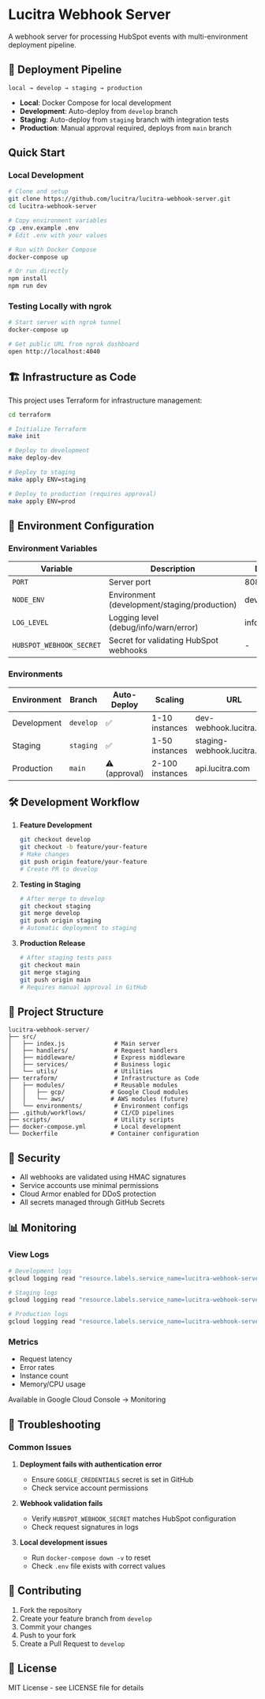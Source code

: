 # Lucitra Webhook Server

A webhook server for processing HubSpot events with multi-environment deployment pipeline.

## 🚀 Deployment Pipeline

```
local → develop → staging → production
```

- **Local**: Docker Compose for local development
- **Development**: Auto-deploy from `develop` branch
- **Staging**: Auto-deploy from `staging` branch with integration tests
- **Production**: Manual approval required, deploys from `main` branch

## Quick Start

### Local Development

```bash
# Clone and setup
git clone https://github.com/lucitra/lucitra-webhook-server.git
cd lucitra-webhook-server

# Copy environment variables
cp .env.example .env
# Edit .env with your values

# Run with Docker Compose
docker-compose up

# Or run directly
npm install
npm run dev
```

### Testing Locally with ngrok

```bash
# Start server with ngrok tunnel
docker-compose up

# Get public URL from ngrok dashboard
open http://localhost:4040
```

## 🏗️ Infrastructure as Code

This project uses Terraform for infrastructure management:

```bash
cd terraform

# Initialize Terraform
make init

# Deploy to development
make deploy-dev

# Deploy to staging
make apply ENV=staging

# Deploy to production (requires approval)
make apply ENV=prod
```

## 📝 Environment Configuration

### Environment Variables

| Variable | Description | Default |
|----------|-------------|---------|
| `PORT` | Server port | 8080 |
| `NODE_ENV` | Environment (development/staging/production) | development |
| `LOG_LEVEL` | Logging level (debug/info/warn/error) | info |
| `HUBSPOT_WEBHOOK_SECRET` | Secret for validating HubSpot webhooks | - |

### Environments

| Environment | Branch | Auto-Deploy | Scaling | URL |
|-------------|--------|-------------|---------|-----|
| Development | `develop` | ✅ | 1-10 instances | dev-webhook.lucitra.com |
| Staging | `staging` | ✅ | 1-50 instances | staging-webhook.lucitra.com |
| Production | `main` | ⚠️ (approval) | 2-100 instances | api.lucitra.com |

## 🛠️ Development Workflow

1. **Feature Development**
   ```bash
   git checkout develop
   git checkout -b feature/your-feature
   # Make changes
   git push origin feature/your-feature
   # Create PR to develop
   ```

2. **Testing in Staging**
   ```bash
   # After merge to develop
   git checkout staging
   git merge develop
   git push origin staging
   # Automatic deployment to staging
   ```

3. **Production Release**
   ```bash
   # After staging tests pass
   git checkout main
   git merge staging
   git push origin main
   # Requires manual approval in GitHub
   ```

## 📂 Project Structure

```
lucitra-webhook-server/
├── src/
│   ├── index.js              # Main server
│   ├── handlers/             # Request handlers
│   ├── middleware/           # Express middleware
│   ├── services/             # Business logic
│   └── utils/                # Utilities
├── terraform/                # Infrastructure as Code
│   ├── modules/              # Reusable modules
│   │   ├── gcp/             # Google Cloud modules
│   │   └── aws/             # AWS modules (future)
│   └── environments/         # Environment configs
├── .github/workflows/        # CI/CD pipelines
├── scripts/                  # Utility scripts
├── docker-compose.yml        # Local development
└── Dockerfile               # Container configuration
```

## 🔐 Security

- All webhooks are validated using HMAC signatures
- Service accounts use minimal permissions
- Cloud Armor enabled for DDoS protection
- All secrets managed through GitHub Secrets

## 📊 Monitoring

### View Logs

```bash
# Development logs
gcloud logging read "resource.labels.service_name=lucitra-webhook-server-dev" --limit 50

# Staging logs
gcloud logging read "resource.labels.service_name=lucitra-webhook-server-staging" --limit 50

# Production logs
gcloud logging read "resource.labels.service_name=lucitra-webhook-server" --limit 50
```

### Metrics

- Request latency
- Error rates
- Instance count
- Memory/CPU usage

Available in Google Cloud Console → Monitoring

## 🚨 Troubleshooting

### Common Issues

1. **Deployment fails with authentication error**
   - Ensure `GOOGLE_CREDENTIALS` secret is set in GitHub
   - Check service account permissions

2. **Webhook validation fails**
   - Verify `HUBSPOT_WEBHOOK_SECRET` matches HubSpot configuration
   - Check request signatures in logs

3. **Local development issues**
   - Run `docker-compose down -v` to reset
   - Check `.env` file exists with correct values

## 🤝 Contributing

1. Fork the repository
2. Create your feature branch from `develop`
3. Commit your changes
4. Push to your fork
5. Create a Pull Request to `develop`

## 📄 License

MIT License - see LICENSE file for details